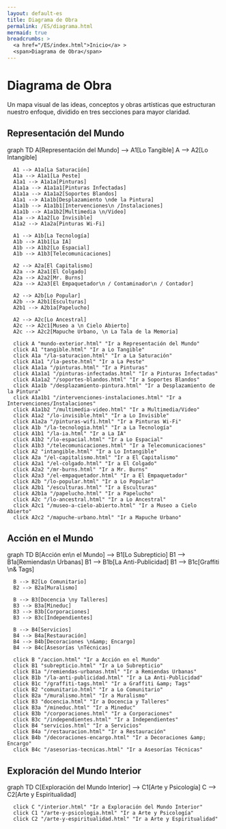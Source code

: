 ```yaml
---
layout: default-es
title: Diagrama de Obra
permalink: /ES/diagrama.html
mermaid: true
breadcrumbs: >
  <a href="/ES/index.html">Inicio</a> >
  <span>Diagrama de Obra</span>
---
```


<div class="content">
  <h1>Diagrama de Obra</h1>
  <p>
    Un mapa visual de las ideas, conceptos y obras artísticas que estructuran nuestro enfoque,
    dividido en tres secciones para mayor claridad.
  </p>

  <!-- 1) Representación del Mundo -->
  <h2>Representación del Mundo</h2>
  <div class="mermaid">
    graph TD
      A[Representación del Mundo] --> A1[Lo Tangible]
      A --> A2[Lo Intangible]

      A1 --> A1a[La Saturación]
      A1a --> A1a1[La Peste]
      A1a1 --> A1a1a[Pinturas]
      A1a1a --> A1a1a1[Pinturas Infectadas]
      A1a1a --> A1a1a2[Soportes Blandos]
      A1a1 --> A1a1b[Desplazamiento \nde la Pintura]
      A1a1b --> A1a1b1[Intervenciones\n /Instalaciones]
      A1a1b --> A1a1b2[Multimedia \n/Video]
      A1a --> A1a2[Lo Invisible]
      A1a2 --> A1a2a[Pinturas Wi-Fi]

      A1 --> A1b[La Tecnología]
      A1b --> A1b1[La IA]
      A1b --> A1b2[Lo Espacial]
      A1b --> A1b3[Telecomunicaciones]

      A2 --> A2a[El Capitalismo]
      A2a --> A2a1[El Colgado]
      A2a --> A2a2[Mr. Burns]
      A2a --> A2a3[El Empaquetador\n / Contaminador\n / Contador]

      A2 --> A2b[Lo Popular]
      A2b --> A2b1[Esculturas]
      A2b1 --> A2b1a[Papelucho]

      A2 --> A2c[Lo Ancestral]
      A2c --> A2c1[Museo a \n Cielo Abierto]
      A2c --> A2c2[Mapuche Urbano, \n La Tala de la Memoria]

      click A "mundo-exterior.html" "Ir a Representación del Mundo"
      click A1 "tangible.html" "Ir a Lo Tangible"
      click A1a "/la-saturacion.html" "Ir a La Saturación"
      click A1a1 "/la-peste.html" "Ir a La Peste"
      click A1a1a "/pinturas.html" "Ir a Pinturas"
      click A1a1a1 "/pinturas-infectadas.html" "Ir a Pinturas Infectadas"
      click A1a1a2 "/soportes-blandos.html" "Ir a Soportes Blandos"
      click A1a1b "/desplazamiento-pintura.html" "Ir a Desplazamiento de la Pintura"
      click A1a1b1 "/intervenciones-instalaciones.html" "Ir a Intervenciones/Instalaciones"
      click A1a1b2 "/multimedia-video.html" "Ir a Multimedia/Video"
      click A1a2 "/lo-invisible.html" "Ir a Lo Invisible"
      click A1a2a "/pinturas-wifi.html" "Ir a Pinturas Wi-Fi"
      click A1b "/la-tecnologia.html" "Ir a La Tecnología"
      click A1b1 "/la-ia.html" "Ir a La IA"
      click A1b2 "/lo-espacial.html" "Ir a Lo Espacial"
      click A1b3 "/telecomunicaciones.html" "Ir a Telecomunicaciones"
      click A2 "intangible.html" "Ir a Lo Intangible"
      click A2a "/el-capitalismo.html" "Ir a El Capitalismo"
      click A2a1 "/el-colgado.html" "Ir a El Colgado"
      click A2a2 "/mr-burns.html" "Ir a Mr. Burns"
      click A2a3 "/el-empaquetador.html" "Ir a El Empaquetador"
      click A2b "/lo-popular.html" "Ir a Lo Popular"
      click A2b1 "/esculturas.html" "Ir a Esculturas"
      click A2b1a "/papelucho.html" "Ir a Papelucho"
      click A2c "/lo-ancestral.html" "Ir a Lo Ancestral"
      click A2c1 "/museo-a-cielo-abierto.html" "Ir a Museo a Cielo Abierto"
      click A2c2 "/mapuche-urbano.html" "Ir a Mapuche Urbano"
  </div>

  <!-- 2) Acción en el Mundo -->
  <h2>Acción en el Mundo</h2>
  <div class="mermaid">
    graph TD
      B[Acción en\n el Mundo] --> B1[Lo Subrepticio]
      B1 --> B1a[Remiendas\n Urbanas]
      B1 --> B1b[La Anti-Publicidad]
      B1 --> B1c[Graffiti \n&amp; Tags]

      B --> B2[Lo Comunitario]
      B2 --> B2a[Muralismo]

      B --> B3[Docencia \ny Talleres]
      B3 --> B3a[Mineduc]
      B3 --> B3b[Corporaciones]
      B3 --> B3c[Independientes]

      B --> B4[Servicios]
      B4 --> B4a[Restauración]
      B4 --> B4b[Decoraciones \n&amp; Encargo]
      B4 --> B4c[Asesorías \nTécnicas]

      click B "/accion.html" "Ir a Acción en el Mundo"
      click B1 "subrepticio.html" "Ir a Lo Subrepticio"
      click B1a "/remiendas-urbanas.html" "Ir a Remiendas Urbanas"
      click B1b "/la-anti-publicidad.html" "Ir a La Anti-Publicidad"
      click B1c "/graffiti-tags.html" "Ir a Graffiti &amp; Tags"
      click B2 "comunitario.html" "Ir a Lo Comunitario"
      click B2a "/muralismo.html" "Ir a Muralismo"
      click B3 "docencia.html" "Ir a Docencia y Talleres"
      click B3a "/mineduc.html" "Ir a Mineduc"
      click B3b "/corporaciones.html" "Ir a Corporaciones"
      click B3c "/independientes.html" "Ir a Independientes"
      click B4 "servicios.html" "Ir a Servicios"
      click B4a "/restauracion.html" "Ir a Restauración"
      click B4b "/decoraciones-encargo.html" "Ir a Decoraciones &amp; Encargo"
      click B4c "/asesorias-tecnicas.html" "Ir a Asesorías Técnicas"
  </div>

  <!-- 3) Exploración del Mundo Interior -->
  <h2>Exploración del Mundo Interior</h2>
  <div class="mermaid">
    graph TD
      C[Exploración del Mundo Interior] --> C1[Arte y Psicología]
      C --> C2[Arte y Espiritualidad]

      click C "/interior.html" "Ir a Exploración del Mundo Interior"
      click C1 "/arte-y-psicologia.html" "Ir a Arte y Psicología"
      click C2 "/arte-y-espiritualidad.html" "Ir a Arte y Espiritualidad"
  </div>
</div>

 
</div>
